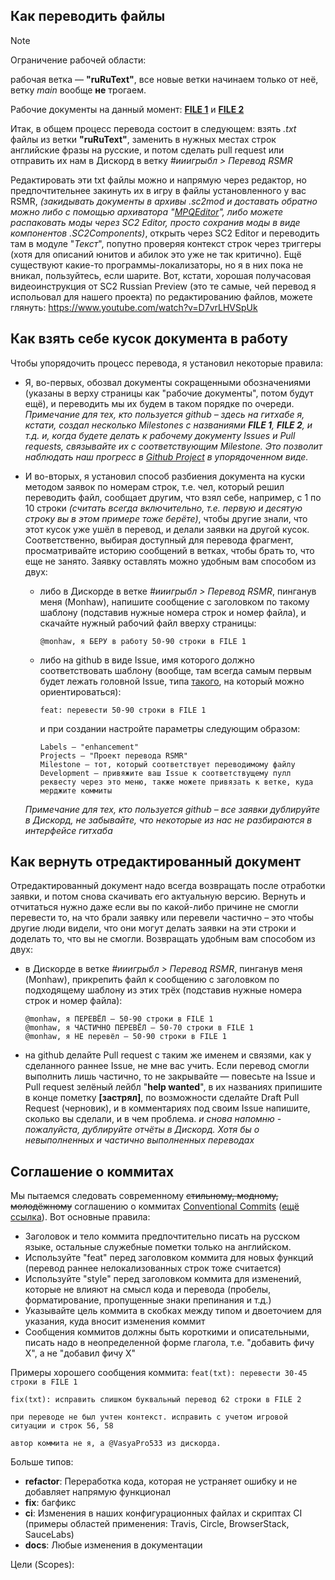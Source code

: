 ## Как переводить файлы

> [!NOTE]
> Ограничение рабочей области:
>
> рабочая ветка — **"ruRuText"**, все новые ветки начинаем только от неё, ветку *main* вообще **не** трогаем.
>
> Рабочие документы на данный момент: [**FILE 1**](https://github.com/ShiningTwist/rs_mr_rus_locale/blob/main/Work_zone/RSMR_MOD_DirTree/StarCraft%20II/Mods/RSMR-Units_Mod.SC2Mod/ruRU.SC2Data/LocalizedData/GameStrings.txt) и  [**FILE 2**](https://github.com/ShiningTwist/rs_mr_rus_locale/blob/main/Work_zone/RSMR_MOD_DirTree/StarCraft%20II/Mods/RSMRmod.SC2Mod/ruRU.SC2Data/LocalizedData/GameStrings.txt)

Итак, в общем процесс перевода состоит в следующем: взять *.txt* файлы из ветки **"ruRuText"**, заменить в нужных местах строк английские фразы на русские, и потом сделать pull request или отправить их нам в Дискорд в ветку *#ииигрыбл > Перевод RSMR* 

Редактировать эти txt файлы можно и напрямую через редактор, но предпочтительнее закинуть их в игру в файлы установленного у вас RSMR, *(закидывать документы в архивы .sc2mod и доставать обратно можно либо с помощью архиватора "[MPQEditor](https://xgm.guru/p/wc3/mpqeditornew)", либо можете распаковать моды через SC2 Editor, просто сохранив моды в виде компонентов .SC2Components)*, открыть через SC2 Editor и переводить там в модуле "*Текст*", попутно проверяя контекст строк через триггеры (хотя для описаний юнитов и абилок это уже не так критично). Ещё существуют какие-то программы-локализаторы, но я в них пока не вникал, пользуйтесь, если шарите.
Вот, кстати, хорошая получасовая видеоинструкция от SC2 Russian Preview (это те самые, чей перевод я испольовал для нашего проекта) по редактированию файлов, можете глянуть: https://www.youtube.com/watch?v=D7vrLHVSpUk


## Как взять себе кусок документа в работу

Чтобы упорядочить процесс перевода, я установил некоторые правила:   
   + Я, во-первых, обозвал документы сокращенными обозначениями (указаны в верху страницы как "рабочие документы", потом будут ещё), и переводить мы их будем в таком порядке по очереди.
      *Примечание для тех, кто пользуется github – здесь на гитхабе я, кстати, создал несколько Milestones с названиями **FILE 1**, **FILE 2**, и т.д. и, когда будете делать к рабочему документу Issues и Pull requests, связывайте их с соответствующим Milestone. Это позволит наблюдать наш прогресс в [Github Project](https://github.com/users/ShiningTwist/projects/5) в упорядоченном виде.*
     
   + И во-вторых, я установил способ разбиения документа на куски методом заявок по номерам строк, т.е. чел, который решил переводить файл, сообщает другим, что взял себе, например, с 1 по 10 строки *(считать всегда включительно, т.е. первую и десятую строку вы в этом примере тоже берёте)*, чтобы другие знали, что этот кусок уже ушёл в перевод, и делали заявки на другой кусок. Соответственно, выбирая доступный для перевода фрагмент, просматривайте историю сообщений в ветках, чтобы брать то, что еще не занято.
   Заявку оставлять можно удобным вам способом из двух:
      - либо в Дискорде в ветке *#ииигрыбл > Перевод RSMR*, пинганув меня (Monhaw), напишите сообщение с заголовком по такому шаблону (подставив нужные номера строк и номер файла), и скачайте нужный рабочий файл вверху страницы:
        ```
        @monhaw, я БЕРУ в работу 50-90 строки в FILE 1
        ```
      - либо на github в виде Issue, имя которого должно соответствовать шаблону (вообще, там всегда самым первым будет лежать головной Issue, типа [такого](https://github.com/ShiningTwist/rs_mr_rus_locale/issues/1), на который можно ориентироваться):
        ```
        feat: перевести 50-90 строки в FILE 1   
        ```
          и при создании настройте параметры следующим образом: 
        ```
        Labels — "enhancement"   
        Projects — "Проект перевода RSMR"   
        Milestone — тот, который соответствует переводимому файлу
        Development — привяжите ваш Issue к соответствущему пулл реквесту через это меню, также можете привязать к ветке, куда мерджите коммиты
        ```
      *Примечание для тех, кто пользуется github – все заявки дублируйте в Дискорд, не забывайте, что некоторые из нас не разбираются в интерфейсе гитхаба*   

## Как вернуть отредактированный документ 

Отредактированный документ надо всегда возвращать после отработки заявки, и потом снова скачивать его актуальную версию. Вернуть и отчитаться нужно даже если вы по какой-либо причине не смогли перевести то, на что брали заявку или перевели частично – это чтобы другие люди видели, что они могут делать заявки на эти строки и доделать то, что вы не смогли. Возвращать удобным вам способом из двух:   
   + в Дискорде в ветке *#ииигрыбл > Перевод RSMR*, пинганув меня (Monhaw), прикрепить файл к сообщению с заголовком по подходящему шаблону из этих трёх (подставив нужные номера строк и номер файла):    
     ```   
     @monhaw, я ПЕРЕВЁЛ – 50-90 строки в FILE 1         
     @monhaw, я ЧАСТИЧНО ПЕРЕВЁЛ – 50-70 строки в FILE 1   
     @monhaw, я НЕ перевёл – 50-90 строки в FILE 1    
     ```    
   + на github делайте Pull request с таким же именем и связями, как у сделанного раннее Issue, не мне вас учить. Если перевод смогли выполнить лишь частично, то не закрывайте — повесьте на Issue и Pull request зелёный лейбл "**help wanted**", в их названиях припишите в конце пометку **[застрял]**, по возможности сделайте Draft Pull Request (черновик), и в комментариях под своим Issue напишите, сколько вы сделали, и в чем проблема.
*и снова напомню - пожалуйста, дублируйте отчёты в Дискорд. Хотя бы о невыполненных и частично выполненных переводах*


## Соглашение о коммитах

Мы пытаемся следовать современному ~~стильному, модному, молодёжному~~ соглашению о коммитах [Conventional Commits](https://www.conventionalcommits.org/ru/v1.0.0/) ([ещё ссылка](https://github.com/angular/angular/blob/22b96b9/CONTRIBUTING.md#-commit-message-guidelines)). Вот основные правила:

- Заголовок и тело коммита предпочтительно писать на русском языке, остальные служебные пометки только на английском.
- Используйте "feat" перед заголовком коммита для новых функций (перевод раннее нелокализованных строк тоже считается)
- Используйте "style" перед заголовком коммита для изменений, которые не влияют на смысл кода и перевода (пробелы, форматирование, пропущенные знаки препинания и т.д.)
- Указывайте цель коммита в скобках между типом и двоеточием для указания, куда вносит изменения коммит
- Сообщения коммитов должны быть короткими и описательными, писать надо в неопределенной форме глагола, т.е. "добавить фичу X", а не "добавил фичу X"

Примеры хорошего сообщения коммита: `feat(txt): перевести 30-45 строки в FILE 1`

```
fix(txt): исправить слишком буквальный перевод 62 строки в FILE 2

при переводе не был учтен контекст. исправить с учетом игровой ситуации и строк 56, 58 

автор коммита не я, а @VasyaPro533 из дискорда. 
```

 Больше типов: 
 * **refactor**: Переработка кода, которая не устраняет ошибку и не добавляет напрямую функционал
 * **fix**: багфикс
 * **ci**: Изменения в наших конфигурационных файлах и скриптах CI (примеры областей применения: Travis, Circle, BrowserStack, SauceLabs)
* **docs**: Любые изменения в документации

Цели (Scopes):

